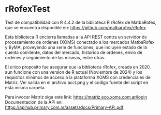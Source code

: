 # rRofexTest
Test de compatibilidad con R 4.4.2 de la biblioteca R rRofex de MatbaRofex, que se encuentra disponible en:
https://github.com/matbarofex/rRofex

Esta biblioteca R encierra llamadas a la API REST contra un servidor de procesamiento de ordenes (XOMS) conectado a los mercados MatbaRofex y ByMA, proveyendo una serie de funciones, que incluyen estado de la cuenta comitente, datos del mercado, historico de ordenes, envio de ordenes y seguimiento de las mismas, entre otras.

El unico proposito fue asegurar que la biblioteca rRofex, creada en 2020, aun funcione con una version de R actual (Noviembre de 2024) y los requisitos minimos de acceso a la plataforma XOMS con credenciales de Matriz. Ver salida en el archivo acct.png y el codigo fuente del script en esta misma carpeta.

Para invocar Matriz siga este link: https://matriz.eco.xoms.com.ar/login
Documentacion de la API en: https://apihub.primary.com.ar/assets/docs/Primary-API.pdf

